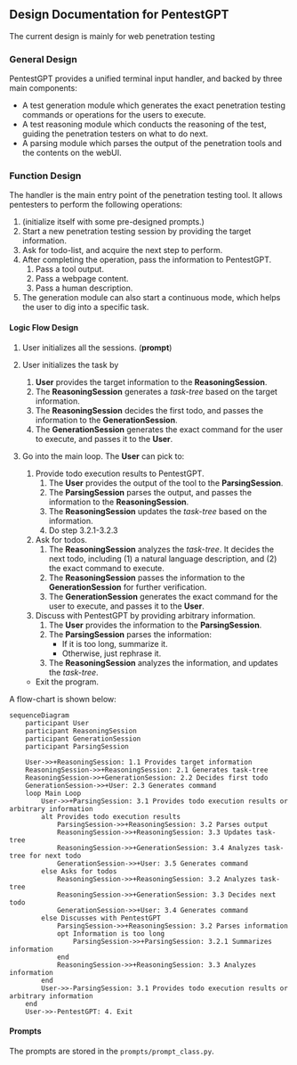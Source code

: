 ## Design Documentation for PentestGPT
The current design is mainly for web penetration testing

### General Design
PentestGPT provides a unified terminal input handler, and backed by three main components:
- A test generation module which generates the exact penetration testing commands or operations for the users to execute.
- A test reasoning module which conducts the reasoning of the test, guiding the penetration testers on what to do next.
- A parsing module which parses the output of the penetration tools and the contents on the webUI.

### Function Design
The handler is the main entry point of the penetration testing tool. It allows pentesters to perform the following operations:
1. (initialize itself with some pre-designed prompts.)
2. Start a new penetration testing session by providing the target information.
3. Ask for todo-list, and acquire the next step to perform.
4. After completing the operation, pass the information to PentestGPT.
   1. Pass a tool output.
   2. Pass a webpage content.
   3. Pass a human description.
5. The generation module can also start a continuous mode, which helps the user to dig into a specific task.

#### Logic Flow Design
1. User initializes all the sessions. (**prompt**)
2. User initializes the task by
   1. **User** provides the target information to the **ReasoningSession**. 
   2. The **ReasoningSession** generates a *task-tree* based on the target information. 
   3. The **ReasoningSession** decides the first todo, and passes the information to the **GenerationSession**. 
   4. The **GenerationSession** generates the exact command for the user to execute, and passes it to the **User**. 
3. Go into the main loop. The **User** can pick to:
   1. Provide todo execution results to PentestGPT.
      1. The **User** provides the output of the tool to the **ParsingSession**. 
      2. The **ParsingSession** parses the output, and passes the information to the **ReasoningSession**.
      3. The **ReasoningSession** updates the *task-tree* based on the information.
      4. Do step 3.2.1-3.2.3
   2. Ask for todos.
      1. The **ReasoningSession** analyzes the *task-tree*. It decides the next todo, including (1) a natural language description, and (2) the exact command to execute.
      2. The **ReasoningSession** passes the information to the **GenerationSession** for further verification.
      3. The **GenerationSession** generates the exact command for the user to execute, and passes it to the **User**.
   3. Discuss with PentestGPT by providing arbitrary information.
      1. The **User** provides the information to the **ParsingSession**.
      2. The **ParsingSession** parses the information:
         - If it is too long, summarize it.
         - Otherwise, just rephrase it.
      3. The **ReasoningSession** analyzes the information, and updates the *task-tree*.

   - Exit the program.


A flow-chart is shown below:
```mermaid
sequenceDiagram
    participant User
    participant ReasoningSession
    participant GenerationSession
    participant ParsingSession

    User->>+ReasoningSession: 1.1 Provides target information
    ReasoningSession->>+ReasoningSession: 2.1 Generates task-tree
    ReasoningSession->>+GenerationSession: 2.2 Decides first todo
    GenerationSession->>+User: 2.3 Generates command
    loop Main Loop
        User->>+ParsingSession: 3.1 Provides todo execution results or arbitrary information
        alt Provides todo execution results
            ParsingSession->>+ReasoningSession: 3.2 Parses output
            ReasoningSession->>+ReasoningSession: 3.3 Updates task-tree
            ReasoningSession->>+GenerationSession: 3.4 Analyzes task-tree for next todo
            GenerationSession->>+User: 3.5 Generates command
        else Asks for todos
            ReasoningSession->>+ReasoningSession: 3.2 Analyzes task-tree
            ReasoningSession->>+GenerationSession: 3.3 Decides next todo
            GenerationSession->>+User: 3.4 Generates command
        else Discusses with PentestGPT
            ParsingSession->>+ReasoningSession: 3.2 Parses information
            opt Information is too long
                ParsingSession->>+ParsingSession: 3.2.1 Summarizes information
            end
            ReasoningSession->>+ReasoningSession: 3.3 Analyzes information
        end
        User->>-ParsingSession: 3.1 Provides todo execution results or arbitrary information
    end
    User->>-PentestGPT: 4. Exit

```

#### Prompts
The prompts are stored in the `prompts/prompt_class.py`. 

